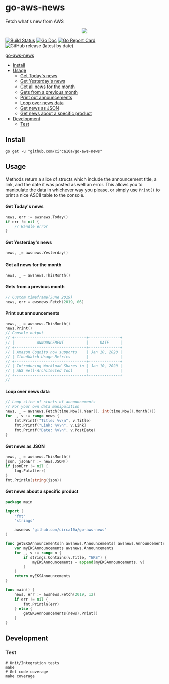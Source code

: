 # go-aws-news

Fetch what's new from AWS

<p align="center"><img src="https://i.imgur.com/U7zlAGc.png"/></p>

[![Build Status](https://travis-ci.org/circa10a/go-aws-news.svg?branch=master)](https://travis-ci.org/circa10a/go-aws-news)
[![Go Doc](https://godoc.org/github.com/circa10a/go-aws-news?status.svg)](http://godoc.org/github.com/circa10a/go-aws-news)
[![Go Report Card](https://goreportcard.com/badge/github.com/circa10a/go-aws-news)](https://goreportcard.com/report/github.com/circa10a/go-aws-news)
![GitHub release (latest by date)](https://img.shields.io/github/v/release/circa10a/go-aws-news?style=plastic)

[go-aws-news](#go-aws-news)
  * [Install](#install)
  * [Usage](#usage)
      - [Get Today's news](#get-today-s-news)
      - [Get Yesterday's news](#get-yesterday-s-news)
      - [Get all news for the month](#get-all-news-for-the-month)
      - [Gets from a previous month](#gets-from-a-previous-month)
      - [Print out announcements](#print-out-announcements)
      - [Loop over news data](#loop-over-news-data)
      - [Get news as JSON](#get-news-as-json)
      - [Get news about a specific product](#get-news-about-a-specific-product)
  * [Development](#development)
    + [Test](#test)

## Install

```shell
go get -u "github.com/circa10a/go-aws-news"
```

## Usage

Methods return a slice of structs which include the announcement title, a link, and the date it was posted as well an error. This allows you to manipulate the data in whichever way you please, or simply use `Print()` to print a nice ASCII table to the console.

#### Get Today's news

```go
news, err := awsnews.Today()
if err != nil {
	// Handle error
}
```

#### Get Yesterday's news

```go
news, _= awsnews.Yesterday()
```

#### Get all news for the month

```go
news, _ = awsnews.ThisMonth()
```

#### Gets from a previous month

```go
// Custom timeframe(June 2019)
news, err = awsnews.Fetch(2019, 06)
```

#### Print out announcements

```go
news, _ = awsnews.ThisMonth()
news.Print()
// Console output
// +--------------------------------+--------------+
// |          ANNOUNCEMENT          |     DATE     |
// +--------------------------------+--------------+
// | Amazon Cognito now supports    | Jan 10, 2020 |
// | CloudWatch Usage Metrics       |              |
// +--------------------------------+--------------+
// | Introducing Workload Shares in | Jan 10, 2020 |
// | AWS Well-Architected Tool      |              |
// +--------------------------------+--------------+
//
```

#### Loop over news data

```go
// Loop slice of stucts of announcements
// For your own data manipulation
news, _ = awsnews.Fetch(time.Now().Year(), int(time.Now().Month()))
for _, v := range news {
	fmt.Printf("Title: %v\n", v.Title)
	fmt.Printf("Link: %v\n", v.Link)
	fmt.Printf("Date: %v\n", v.PostDate)
}
```

#### Get news as JSON

```go
news, _ = awsnews.ThisMonth()
json, jsonErr := news.JSON()
if jsonErr != nil {
	log.Fatal(err)
}
fmt.Println(string(json))
```

#### Get news about a specific product

```go
package main

import (
	"fmt"
	"strings"

	awsnews "github.com/circa10a/go-aws-news"
)

func getEKSAnnouncements(n awsnews.Announcements) awsnews.Announcements {
	var myEKSAnnouncements awsnews.Announcements
	for _, v := range n {
		if strings.Contains(v.Title, "EKS") {
			myEKSAnnouncements = append(myEKSAnnouncements, v)
		}
	}
	return myEKSAnnouncements
}

func main() {
	news, err := awsnews.Fetch(2019, 12)
	if err != nil {
		fmt.Println(err)
	} else {
		getEKSAnnouncements(news).Print()
	}
}
```

## Development

### Test

```shell
# Unit/Integration tests
make
# Get code coverage
make coverage
```

